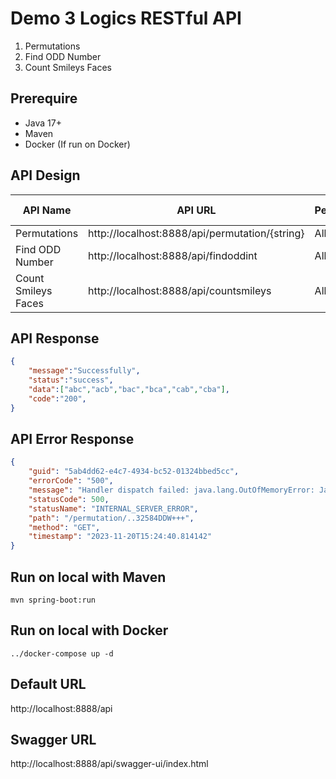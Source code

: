 # Demo 3 Logics RESTful API

1. Permutations
2. Find ODD Number
3. Count Smileys Faces

## Prerequire

- Java 17+
- Maven
- Docker (If run on Docker)

## API Design

|  API Name| API URL  | Permission | HTTP Method | Example Value |
|---|---|---|---|---|
|  Permutations | http://localhost:8888/api/permutation/{string} | All | GET | /abc |
|  Find ODD Number | http://localhost:8888/api/findoddint | All | POST | [0,1,2,3] |
| Count Smileys Faces | http://localhost:8888/api/countsmileys | All| POST | [":)", ";(", ";}", ":-D"] |

## API Response

```json
{
    "message":"Successfully",
    "status":"success",
    "data":["abc","acb","bac","bca","cab","cba"],
    "code":"200",
}
```

## API Error Response

```json
{
    "guid": "5ab4dd62-e4c7-4934-bc52-01324bbed5cc",
    "errorCode": "500",
    "message": "Handler dispatch failed: java.lang.OutOfMemoryError: Java heap space",
    "statusCode": 500,
    "statusName": "INTERNAL_SERVER_ERROR",
    "path": "/permutation/..32584DDW+++",
    "method": "GET",
    "timestamp": "2023-11-20T15:24:40.814142"
}
```

## Run on local with Maven

`mvn spring-boot:run` 

## Run on local with Docker

`../docker-compose up -d`

## Default URL

http://localhost:8888/api

## Swagger URL

http://localhost:8888/api/swagger-ui/index.html

